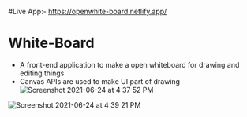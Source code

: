 #Live App:- https://openwhite-board.netlify.app/
# White-Board
* A front-end application to make a open whiteboard for drawing and editing things
* Canvas APIs are used to make UI part of drawing
![Screenshot 2021-06-24 at 4 37 52 PM](https://user-images.githubusercontent.com/43475033/123253153-c8315e80-d50a-11eb-9227-b1c64d75ecfd.png)

![Screenshot 2021-06-24 at 4 39 21 PM](https://user-images.githubusercontent.com/43475033/123253214-db442e80-d50a-11eb-8f48-f8cefc983845.png)


